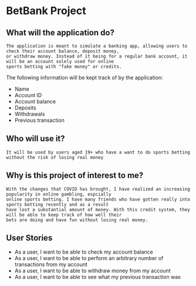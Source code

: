 # BetBank Project

## What will the application do?

    The application is meant to simulate a banking app, allowing users to check their account balance, deposit money,
    or withdraw money. Instead of it being for a regular bank account, it will be an account solely used for online 
    sports betting with "fake money" or credits.

The following information will be kept track of by the application:

- Name
- Account ID
- Account balance
- Deposits
- Withdrawals
- Previous transaction

## Who will use it?
    It will be used by users aged 19+ who have a want to do sports betting without the risk of losing real money

## Why is this project of interest to me?
    With the changes that COVID has brought, I have realized an increasing popularity in online gambling, espcially
    online sports betting. I have many friends who have gotten really into sports betting recently and as a result
    have lost a substantial amount of money. With this credit system, they will be able to keep track of how well their
    bets are doing and have fun without losing real money.

## User Stories

- As a user, I want to be able to check my account balance 
- As a user, I want to be able to perform an arbitrary number of transactions from my account
- As a user, I want to be able to withdraw money from my account
- As a user, I want to be able to see what my previous transaction was